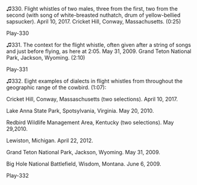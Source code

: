 ♫330. Flight whistles of two males, three from the first, two from the
second (with song of white-breasted nuthatch, drum of yellow-bellied
sapsucker). April 10, 2017. Cricket Hill, Conway, Massachusetts. (0:25)

Play-330

♫331. The context for the flight whistle, often given after a string of
songs and just before flying, as here at 2:05. May 31, 2009. Grand Teton
National Park, Jackson, Wyoming. (2:10)

Play-331

♫332. Eight examples of dialects in flight whistles from throughout the
geographic range of the cowbird. (1:07):

Cricket Hill, Conway, Massaschusetts (two selections). April 10, 2017.

Lake Anna State Park, Spotsylvania, Virginia. May 20, 2010.

Redbird Wildlife Management Area, Kentucky (two selections). May 29,2010.

Lewiston, Michigan. April 22, 2012.

Grand Teton National Park, Jackson, Wyoming. May 31, 2009.

Big Hole National Battlefield, Wisdom, Montana. June 6, 2009.

Play-332
